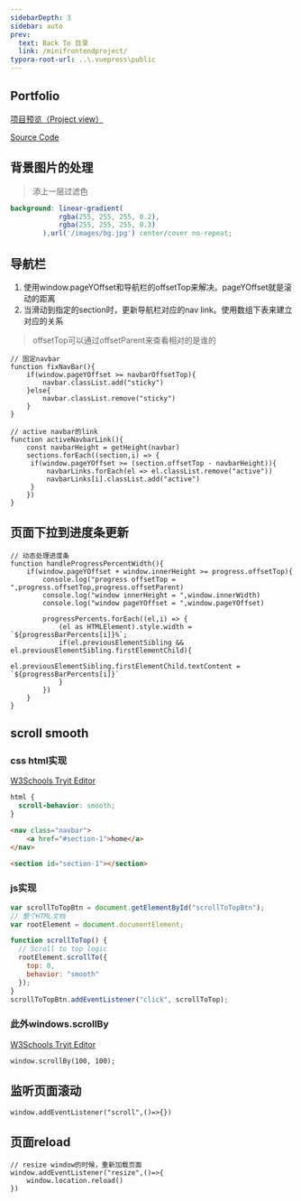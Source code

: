 ```yaml
---
sidebarDepth: 3
sidebar: auto
prev:
  text: Back To 目录
  link: /minifrontendproject/
typora-root-url: ..\.vuepress\public
---
```




## Portfolio

[项目预览（Project view）](https://q10viking.github.io/Mini-FrontEnd-project/44%20foods/dist/)

[Source Code](https://github.com/Q10Viking/Mini-FrontEnd-project/tree/main/44%20foods)

<common-progresson-snippet src="https://q10viking.github.io/Mini-FrontEnd-project/44%20foods/dist/"/>



## 背景图片的处理

> 添上一层过滤色

```scss
background: linear-gradient(
            rgba(255, 255, 255, 0.2),
            rgba(255, 255, 255, 0.3)
        ),url('/images/bg.jpg') center/cover no-repeat;
```



## 导航栏

1. 使用window.pageYOffset和导航栏的offsetTop来解决。pageYOffset就是滚动的距离
2. 当滑动到指定的section时，更新导航栏对应的nav link。使用数组下表来建立对应的关系

> offsetTop可以通过offsetParent来查看相对的是谁的

```tsx
// 固定navbar
function fixNavBar(){
    if(window.pageYOffset >= navbarOffsetTop){
        navbar.classList.add("sticky")
    }else{
        navbar.classList.remove("sticky")
    }
}

// active navbar的link
function activeNavbarLink(){
    const navbarHeight = getHeight(navbar)
    sections.forEach((section,i) => {
     if(window.pageYOffset >= (section.offsetTop - navbarHeight)){
         navbarLinks.forEach(el => el.classList.remove("active"))
         navbarLinks[i].classList.add("active")
     }
    })
}
```



## 页面下拉到进度条更新

```tsx
// 动态处理进度条
function handleProgressPercentWidth(){
    if(window.pageYOffset + window.innerHeight >= progress.offsetTop){
        console.log("progress offsetTop = ",progress.offsetTop,progress.offsetParent)
        console.log("window innerHeight = ",window.innerWidth)
        console.log("window pageYOffset = ",window.pageYOffset)

        progressPercents.forEach((el,i) => {
            (el as HTMLElement).style.width = `${progressBarPercents[i]}%`;
            if(el.previousElementSibling && el.previousElementSibling.firstElementChild){
                el.previousElementSibling.firstElementChild.textContent = `${progressBarPercents[i]}`
            }
        })
    }
}
```



## scroll smooth

### css html实现

[W3Schools Tryit Editor](https://www.w3schools.com/cssref/tryit.asp?filename=trycss_scroll_behavior)

```css
html {
  scroll-behavior: smooth;
}
```

```html
<nav class="navbar">
    <a href="#section-1">home</a>
</nav>

<section id="section-1"></section>
```



### js实现

```js
var scrollToTopBtn = document.getElementById("scrollToTopBtn");
// 整个HTML文档
var rootElement = document.documentElement;

function scrollToTop() {
  // Scroll to top logic
  rootElement.scrollTo({
    top: 0,
    behavior: "smooth"
  });
}
scrollToTopBtn.addEventListener("click", scrollToTop);
```



### 此外windows.scrollBy

[W3Schools Tryit Editor](https://www.w3schools.com/jsref/tryit.asp?filename=tryjsref_win_pagexoffset)

```
window.scrollBy(100, 100);
```



## 监听页面滚动

```tsx
window.addEventListener("scroll",()=>{})
```



## 页面reload

```tsx
// resize window的时候，重新加载页面
window.addEventListener("resize",()=>{
    window.location.reload()
})
```

